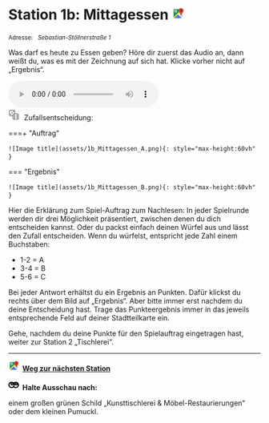 # Station 1b: Mittagessen  <a href="https://www.google.com/maps/dir/?api=1&travelmode=walking&destination=47.7975528,13.0211686"><img src="https://github.com/kipppunkte/kipppunkte/raw/gh-pages/assets/google-maps.svg" width="24" height="24"></a>

<small>Adresse:<em style="margin-left: 10px">Sebastian-Stöllnerstraße 1</em></small>



Was darf es heute zu Essen geben?
Höre dir zuerst das Audio an, dann weißt du, was es mit der Zeichnung auf sich hat. Klicke vorher nicht auf „Ergebnis“.


<audio controls>
    <source src="https://github.com/kipppunkte/kipppunkte/raw/gh-pages/assets/1b_Mittagessen.mp3" type="audio/mpeg">
    Your browser does not support the audio tag.
</audio>


<div class="md-button dice-pic"><img  src="https://github.com/kipppunkte/kipppunkte/raw/gh-pages/assets/rolling-dices.svg" style="height: 1.6em;margin-right :5px;background:white">  Zufallsentscheidung:<span class="dice-resp"/></div>

===+ "Auftrag" 

    ![Image title](assets/1b_Mittagessen_A.png){: style="max-height:60vh" }

=== "Ergebnis"

    ![Image title](assets/1b_Mittagessen_B.png){: style="max-height:60vh" }


Hier die Erklärung zum Spiel-Auftrag zum Nachlesen:
In jeder Spielrunde werden dir drei Möglichkeit präsentiert, zwischen denen du dich entscheiden kannst. Oder du packst einfach deinen Würfel aus und lässt den Zufall entscheiden.
Wenn du würfelst, entspricht jede Zahl einem Buchstaben:

- 1-2 = A
- 3-4 = B
- 5-6 = C

Bei jeder Antwort erhältst du ein Ergebnis an Punkten. Dafür klickst du rechts über dem Bild auf „Ergebnis“. Aber bitte immer erst nachdem du deine Entscheidung hast. Trage das Punkteergebnis immer in das jeweils entsprechende Feld auf deiner Stadtteilkarte ein.

Gehe, nachdem du deine Punkte für den Spielauftrag eingetragen hast, weiter zur Station 2 „Tischlerei“.



____

<a href="https://www.google.com/maps/dir/?api=1&travelmode=walking&destination=47.7979149,13.0216446"><img src="https://github.com/kipppunkte/kipppunkte/raw/gh-pages/assets/google-maps.svg" style="height: 1.5em;margin-right: 0.5em"></a>**[Weg zur nächsten Station](https://www.google.com/maps/dir/?api=1&travelmode=walking&destination=47.7979149,13.0216446)**



<img src="https://github.com/kipppunkte/kipppunkte/raw/gh-pages/assets/eyes.svg" style="height: 1.5em;background: white;margin-right: 0.5em">**Halte Ausschau nach:**

einem großen grünen Schild „Kunsttischlerei & Möbel-Restaurierungen“ oder dem kleinen Pumuckl.